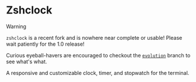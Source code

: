# Zshclock

> [!WARNING]
> `zshclock` is a recent fork and is nowhere near complete or usable! Please wait patiently for the 1.0 release!
>
> Curious eyeball-havers are encouraged to checkout the [`evolution`](https://github.com/tenault/zshclock/tree/evolution) branch to see what's what.

A responsive and customizable clock, timer, and stopwatch for the terminal.
